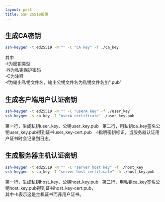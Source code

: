 ```yaml
---
layout: post
title: SSH 25519设置
---
```


## 生成CA密钥
```bash
ssh-keygen -t ed25519 -N "" -C "CA key" -f ./ca_key
```
其中  
  -t为密钥类型  
  -N为私钥保护密码  
  -C为注释  
  -f为输出私钥文件名，输出公钥文件名为私钥文件名加".pub"  


## 生成客户端用户认证密钥
```bash
ssh-keygen -t ed25519 -N "" -C "userA key" -f ./user_key
ssh-keygen -s ca_key -I "userA certificate" ./user_key.pub
```
第一行，生成私钥user_key、公钥user_key.pub  
第二行，用私钥ca_key签名公钥user_key.pub得到证书user_key-cert.pub  
-I指明密钥标识，当服务器认证用户证书时会记录到日志。


## 生成服务器主机认证密钥
```bash
ssh-keygen -t ed25519 -N "" -C "server host key" -f ./host_key
ssh-keygen -s ca_key -I "server host certificate" -h ./host_key.pub
```
第一行，生成私钥host_key、公钥host_key.pub  
第二行，用私钥ca_key签名公钥host_key.pub得到证书host_key-cert.pub，  
其中-h表示这是主机证书而非用户证书。


